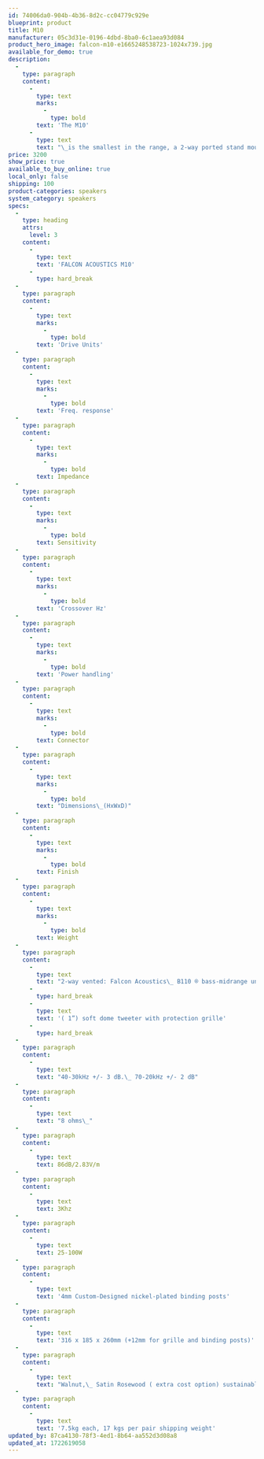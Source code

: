 ```yaml
---
id: 74006da0-904b-4b36-8d2c-cc04779c929e
blueprint: product
title: M10
manufacturer: 05c3d31e-0196-4dbd-8ba0-6c1aea93d084
product_hero_image: falcon-m10-e1665248538723-1024x739.jpg
available_for_demo: true
description:
  -
    type: paragraph
    content:
      -
        type: text
        marks:
          -
            type: bold
        text: 'The M10'
      -
        type: text
        text: "\_is the smallest in the range, a 2-way ported stand mount speaker, with matched pairs of 5” B110 woofers especially selected for a smooth response, which together with the custom Falcon M Series tweeter produces a speaker capable of outstanding quality, absolute precise imaging, excellent bass extension and extended sound stage. Walnut finish is standard - rosewood is available at additional cost."
price: 3200
show_price: true
available_to_buy_online: true
local_only: false
shipping: 100
product-categories: speakers
system_category: speakers
specs:
  -
    type: heading
    attrs:
      level: 3
    content:
      -
        type: text
        text: 'FALCON ACOUSTICS M10'
      -
        type: hard_break
  -
    type: paragraph
    content:
      -
        type: text
        marks:
          -
            type: bold
        text: 'Drive Units'
  -
    type: paragraph
    content:
      -
        type: text
        marks:
          -
            type: bold
        text: 'Freq. response'
  -
    type: paragraph
    content:
      -
        type: text
        marks:
          -
            type: bold
        text: Impedance
  -
    type: paragraph
    content:
      -
        type: text
        marks:
          -
            type: bold
        text: Sensitivity
  -
    type: paragraph
    content:
      -
        type: text
        marks:
          -
            type: bold
        text: 'Crossover Hz'
  -
    type: paragraph
    content:
      -
        type: text
        marks:
          -
            type: bold
        text: 'Power handling'
  -
    type: paragraph
    content:
      -
        type: text
        marks:
          -
            type: bold
        text: Connector
  -
    type: paragraph
    content:
      -
        type: text
        marks:
          -
            type: bold
        text: "Dimensions\_(HxWxD)"
  -
    type: paragraph
    content:
      -
        type: text
        marks:
          -
            type: bold
        text: Finish
  -
    type: paragraph
    content:
      -
        type: text
        marks:
          -
            type: bold
        text: Weight
  -
    type: paragraph
    content:
      -
        type: text
        text: "2-way vented: Falcon Acoustics\_ B110 ® bass-midrange unit (made by and exclusive to Falcon Acoustics) Custom 25mm"
      -
        type: hard_break
      -
        type: text
        text: '( 1”) soft dome tweeter with protection grille'
      -
        type: hard_break
  -
    type: paragraph
    content:
      -
        type: text
        text: "40-30kHz +/- 3 dB.\_ 70-20kHz +/- 2 dB"
  -
    type: paragraph
    content:
      -
        type: text
        text: "8 ohms\_"
  -
    type: paragraph
    content:
      -
        type: text
        text: 86dB/2.83V/m
  -
    type: paragraph
    content:
      -
        type: text
        text: 3Khz
  -
    type: paragraph
    content:
      -
        type: text
        text: 25-100W
  -
    type: paragraph
    content:
      -
        type: text
        text: '4mm Custom-Designed nickel-plated binding posts'
  -
    type: paragraph
    content:
      -
        type: text
        text: '316 x 185 x 260mm (+12mm for grille and binding posts)'
  -
    type: paragraph
    content:
      -
        type: text
        text: "Walnut,\_ Satin Rosewood ( extra cost option) sustainably grown real wood veneers"
  -
    type: paragraph
    content:
      -
        type: text
        text: '7.5kg each, 17 kgs per pair shipping weight'
updated_by: 87ca4130-78f3-4ed1-8b64-aa552d3d08a8
updated_at: 1722619058
---
```


